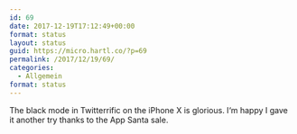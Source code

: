 ```yaml
---
id: 69
date: 2017-12-19T17:12:49+00:00
format: status
layout: status
guid: https://micro.hartl.co/?p=69
permalink: /2017/12/19/69/
categories:
  - Allgemein
format: status
---
```

The black mode in Twitterrific on the iPhone X is glorious. I‘m happy I gave it another try thanks to the App Santa sale.